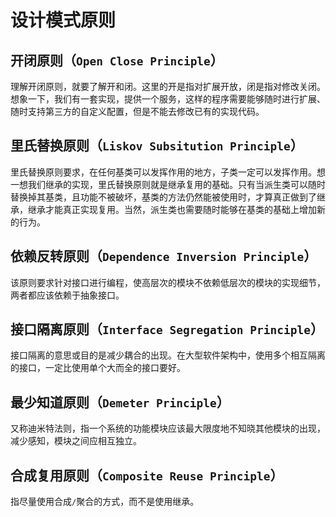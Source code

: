 # 设计模式原则

## 开闭原则（`Open Close Principle`）

理解开闭原则，就要了解开和闭。这里的开是指对扩展开放，闭是指对修改关闭。想象一下，我们有一套实现，提供一个服务，这样的程序需要能够随时进行扩展、随时支持第三方的自定义配置，但是不能去修改已有的实现代码。

## 里氏替换原则（`Liskov Subsitution Principle`）

里氏替换原则要求，在任何基类可以发挥作用的地方，子类一定可以发挥作用。想一想我们继承的实现，里氏替换原则就是继承复用的基础。只有当派生类可以随时替换掉其基类，且功能不被破坏，基类的方法仍然能被使用时，才算真正做到了继承，继承才能真正实现复用。当然，派生类也需要随时能够在基类的基础上增加新的行为。

## 依赖反转原则（`Dependence Inversion Principle`）

该原则要求针对接口进行编程，使高层次的模块不依赖低层次的模块的实现细节，两者都应该依赖于抽象接口。

## 接口隔离原则（`Interface Segregation Principle`）

接口隔离的意思或目的是减少耦合的出现。在大型软件架构中，使用多个相互隔离的接口，一定比使用单个大而全的接口要好。

## 最少知道原则（`Demeter Principle`）

又称迪米特法则，指一个系统的功能模块应该最大限度地不知晓其他模块的出现，减少感知，模块之间应相互独立。

## 合成复用原则（`Composite Reuse Principle`）

指尽量使用合成`/`聚合的方式，而不是使用继承。

